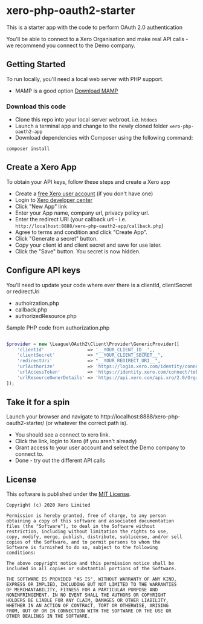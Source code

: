 # xero-php-oauth2-starter

This is a starter app with the code to perform OAuth 2.0 authentication

You'll be able to connect to a Xero Organisation and make real API calls - we recommend you connect to the Demo company.

## Getting Started
To run locally, you'll need a local web server with PHP support.  
* MAMP is a good option [Download MAMP](https://www.mamp.info/en/downloads/) 

### Download this code
* Clone this repo into your local server webroot. i.e. `htdocs`
* Launch a terminal app and change to the newly cloned folder `xero-php-oauth2-app`
* Download dependencies with Composer using the following command:

```
composer install
```

## Create a Xero App
To obtain your API keys, follow these steps and create a Xero app

* Create a [free Xero user account](https://www.xero.com/us/signup/api/) (if you don't have one)
* Login to [Xero developer center](https://developer.xero.com/myapps)
* Click "New App" link
* Enter your App name, company url, privacy policy url.
* Enter the redirect URI (your callback url - i.e. `http://localhost:8888/xero-php-oauth2-app/callback.php`)
* Agree to terms and condition and click "Create App".
* Click "Generate a secret" button.
* Copy your client id and client secret and save for use later.
* Click the "Save" button. You secret is now hidden.

## Configure API keys
You'll need to update your code where ever there is a clientId, clientSecret or redirectUri

- authoirzation.php
- callback.php
- authorizedResource.php

Sample PHP code from authorization.php
```php

$provider = new \League\OAuth2\Client\Provider\GenericProvider([
	'clientId'                => '__YOUR_CLIENT_ID__',,   
	'clientSecret'            => "__YOUR_CLIENT_SECRET__",
	'redirectUri'             => "__YOUR_REDIRECT_URI__",
	'urlAuthorize'            => 'https://login.xero.com/identity/connect/authorize',
	'urlAccessToken'          => 'https://identity.xero.com/connect/token',
	'urlResourceOwnerDetails' => 'https://api.xero.com/api.xro/2.0/Organisation'
]);

```
## Take it for a spin
Launch your browser and navigate to http://localhost:8888/xero-php-oauth2-starter/ (or whatever the correct path is). 

- You should see a connect to xero link.
- Click the link, login to Xero (if you aren't already)
- Grant access to your user account and select the Demo company to connect to.
- Done - try out the different API calls

## License

This software is published under the [MIT License](http://en.wikipedia.org/wiki/MIT_License).

	Copyright (c) 2020 Xero Limited

	Permission is hereby granted, free of charge, to any person
	obtaining a copy of this software and associated documentation
	files (the "Software"), to deal in the Software without
	restriction, including without limitation the rights to use,
	copy, modify, merge, publish, distribute, sublicense, and/or sell
	copies of the Software, and to permit persons to whom the
	Software is furnished to do so, subject to the following
	conditions:

	The above copyright notice and this permission notice shall be
	included in all copies or substantial portions of the Software.

	THE SOFTWARE IS PROVIDED "AS IS", WITHOUT WARRANTY OF ANY KIND,
	EXPRESS OR IMPLIED, INCLUDING BUT NOT LIMITED TO THE WARRANTIES
	OF MERCHANTABILITY, FITNESS FOR A PARTICULAR PURPOSE AND
	NONINFRINGEMENT. IN NO EVENT SHALL THE AUTHORS OR COPYRIGHT
	HOLDERS BE LIABLE FOR ANY CLAIM, DAMAGES OR OTHER LIABILITY,
	WHETHER IN AN ACTION OF CONTRACT, TORT OR OTHERWISE, ARISING
	FROM, OUT OF OR IN CONNECTION WITH THE SOFTWARE OR THE USE OR
	OTHER DEALINGS IN THE SOFTWARE.

